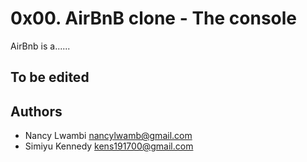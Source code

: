 # 0x00. AirBnB clone - The console
AirBnb is a......

## To be edited

## Authors

* Nancy Lwambi <nancylwamb@gmail.com>
* Simiyu Kennedy <kens191700@gmail.com>